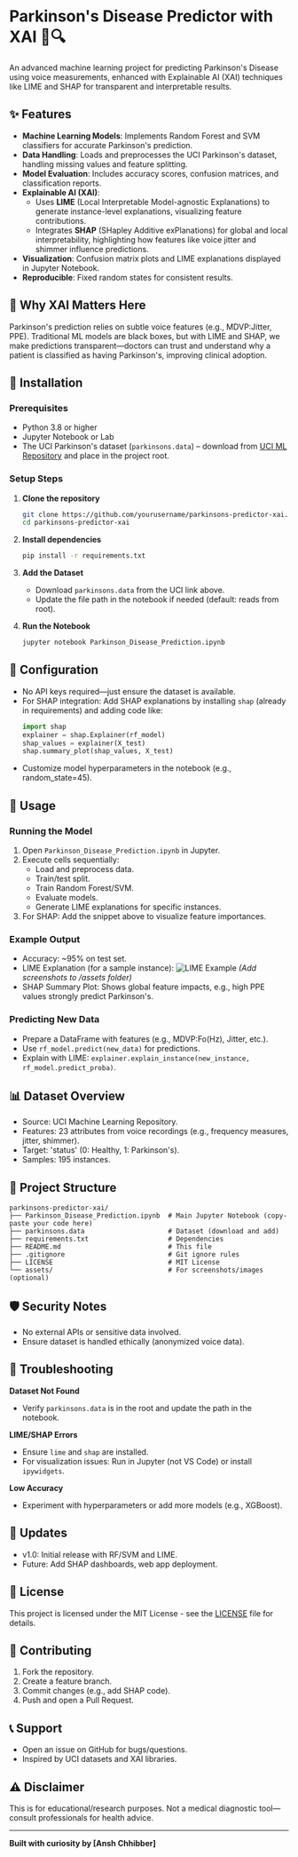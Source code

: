 # Parkinson's Disease Predictor with XAI 🧠🔍

An advanced machine learning project for predicting Parkinson's Disease using voice measurements, enhanced with Explainable AI (XAI) techniques like LIME and SHAP for transparent and interpretable results.

## ✨ Features

- **Machine Learning Models**: Implements Random Forest and SVM classifiers for accurate Parkinson's prediction.
- **Data Handling**: Loads and preprocesses the UCI Parkinson's dataset, handling missing values and feature splitting.
- **Model Evaluation**: Includes accuracy scores, confusion matrices, and classification reports.
- **Explainable AI (XAI)**: 
  - Uses **LIME** (Local Interpretable Model-agnostic Explanations) to generate instance-level explanations, visualizing feature contributions.
  - Integrates **SHAP** (SHapley Additive exPlanations) for global and local interpretability, highlighting how features like voice jitter and shimmer influence predictions.
- **Visualization**: Confusion matrix plots and LIME explanations displayed in Jupyter Notebook.
- **Reproducible**: Fixed random states for consistent results.

## 🎯 Why XAI Matters Here
Parkinson's prediction relies on subtle voice features (e.g., MDVP:Jitter, PPE). Traditional ML models are black boxes, but with LIME and SHAP, we make predictions transparent—doctors can trust and understand why a patient is classified as having Parkinson's, improving clinical adoption.

## 🚀 Installation

### Prerequisites
- Python 3.8 or higher
- Jupyter Notebook or Lab
- The UCI Parkinson's dataset (`parkinsons.data`) – download from [UCI ML Repository](https://archive.ics.uci.edu/dataset/174/parkinsons) and place in the project root.

### Setup Steps

1. **Clone the repository**
   ```bash
   git clone https://github.com/yourusername/parkinsons-predictor-xai.git
   cd parkinsons-predictor-xai
   ```

2. **Install dependencies**
   ```bash
   pip install -r requirements.txt
   ```

3. **Add the Dataset**
   - Download `parkinsons.data` from the UCI link above.
   - Update the file path in the notebook if needed (default: reads from root).

4. **Run the Notebook**
   ```bash
   jupyter notebook Parkinson_Disease_Prediction.ipynb
   ```

## 🔧 Configuration

- No API keys required—just ensure the dataset is available.
- For SHAP integration: Add SHAP explanations by installing `shap` (already in requirements) and adding code like:
  ```python
  import shap
  explainer = shap.Explainer(rf_model)
  shap_values = explainer(X_test)
  shap.summary_plot(shap_values, X_test)
  ```
- Customize model hyperparameters in the notebook (e.g., random_state=45).

## 📖 Usage

### Running the Model
1. Open `Parkinson_Disease_Prediction.ipynb` in Jupyter.
2. Execute cells sequentially:
   - Load and preprocess data.
   - Train/test split.
   - Train Random Forest/SVM.
   - Evaluate models.
   - Generate LIME explanations for specific instances.
3. For SHAP: Add the snippet above to visualize feature importances.

### Example Output
- Accuracy: ~95% on test set.
- LIME Explanation (for a sample instance):
  ![LIME Example](assets/lime-example.png) *(Add screenshots to /assets folder)*
- SHAP Summary Plot: Shows global feature impacts, e.g., high PPE values strongly predict Parkinson's.

### Predicting New Data
- Prepare a DataFrame with features (e.g., MDVP:Fo(Hz), Jitter, etc.).
- Use `rf_model.predict(new_data)` for predictions.
- Explain with LIME: `explainer.explain_instance(new_instance, rf_model.predict_proba)`.

## 📊 Dataset Overview
- Source: UCI Machine Learning Repository.
- Features: 23 attributes from voice recordings (e.g., frequency measures, jitter, shimmer).
- Target: 'status' (0: Healthy, 1: Parkinson's).
- Samples: 195 instances.

## 📁 Project Structure

```
parkinsons-predictor-xai/
├── Parkinson_Disease_Prediction.ipynb  # Main Jupyter Notebook (copy-paste your code here)
├── parkinsons.data                     # Dataset (download and add)
├── requirements.txt                    # Dependencies
├── README.md                           # This file
├── .gitignore                          # Git ignore rules
├── LICENSE                             # MIT License
└── assets/                             # For screenshots/images (optional)
```

## 🛡️ Security Notes
- No external APIs or sensitive data involved.
- Ensure dataset is handled ethically (anonymized voice data).

## 🚨 Troubleshooting

**Dataset Not Found**
- Verify `parkinsons.data` is in the root and update the path in the notebook.

**LIME/SHAP Errors**
- Ensure `lime` and `shap` are installed.
- For visualization issues: Run in Jupyter (not VS Code) or install `ipywidgets`.

**Low Accuracy**
- Experiment with hyperparameters or add more models (e.g., XGBoost).

## 🔄 Updates
- v1.0: Initial release with RF/SVM and LIME.
- Future: Add SHAP dashboards, web app deployment.

## 📄 License
This project is licensed under the MIT License - see the [LICENSE](LICENSE) file for details.

## 🤝 Contributing
1. Fork the repository.
2. Create a feature branch.
3. Commit changes (e.g., add SHAP code).
4. Push and open a Pull Request.

## 📞 Support
- Open an issue on GitHub for bugs/questions.
- Inspired by UCI datasets and XAI libraries.

## ⚠️ Disclaimer
This is for educational/research purposes. Not a medical diagnostic tool—consult professionals for health advice.

---

**Built with curiosity by [Ansh Chhibber]**
